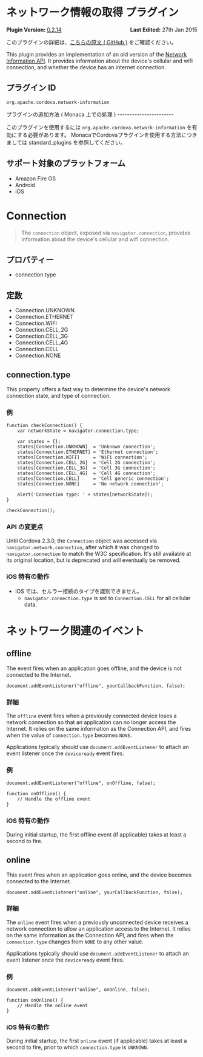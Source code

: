<!---
    Licensed to the Apache Software Foundation (ASF) under one
    or more contributor license agreements.  See the NOTICE file
    distributed with this work for additional information
    regarding copyright ownership.  The ASF licenses this file
    to you under the Apache License, Version 2.0 (the
    "License"); you may not use this file except in compliance
    with the License.  You may obtain a copy of the License at

      http://www.apache.org/licenses/LICENSE-2.0

    Unless required by applicable law or agreed to in writing,
    software distributed under the License is distributed on an
    "AS IS" BASIS, WITHOUT WARRANTIES OR CONDITIONS OF ANY
    KIND, either express or implied.  See the License for the
    specific language governing permissions and limitations
    under the License.
-->
ネットワーク情報の取得 プラグイン
=================================

<div>
  <div  style="float: left;" align="left"><b>Plugin Version: </b><a href="https://github.com/apache/cordova-plugin-network-information/blob/master/RELEASENOTES.md#0214-dec-02-2014">0.2.14</a></div>   
  <div align="right" style="float: right;"><b>Last Edited:</b> 27th Jan 2015</div>
  <br/>
</div>
<div class="admonition note">

このプラグインの詳細は、[こちらの原文 ( GitHub
)](https://github.com/apache/cordova-plugin-network-information)
をご確認ください。

</div>

This plugin provides an implementation of an old version of the [Network
Information API](http://www.w3.org/TR/2011/WD-netinfo-api-20110607/). It
provides information about the device's cellular and wifi connection,
and whether the device has an internet connection.

プラグイン ID
-------------

    org.apache.cordova.network-information

プラグインの追加方法 ( Monaca 上での処理 ) -----------------------

このプラグインを使用するには `org.apache.cordova.network-information`
を有効にする必要があります。
MonacaでCordovaプラグインを使用する方法につきましては standard\_plugins
を参照してください。

サポート対象のプラットフォーム
------------------------------

-   Amazon Fire OS
-   Android
-   iOS

Connection
==========

> The `connection` object, exposed via `navigator.connection`, provides
> information about the device's cellular and wifi connection.

プロパティー
------------

-   connection.type

定数
----

-   Connection.UNKNOWN
-   Connection.ETHERNET
-   Connection.WIFI
-   Connection.CELL\_2G
-   Connection.CELL\_3G
-   Connection.CELL\_4G
-   Connection.CELL
-   Connection.NONE

connection.type
---------------

This property offers a fast way to determine the device's network
connection state, and type of connection.

### 例

    function checkConnection() {
        var networkState = navigator.connection.type;

        var states = {};
        states[Connection.UNKNOWN]  = 'Unknown connection';
        states[Connection.ETHERNET] = 'Ethernet connection';
        states[Connection.WIFI]     = 'WiFi connection';
        states[Connection.CELL_2G]  = 'Cell 2G connection';
        states[Connection.CELL_3G]  = 'Cell 3G connection';
        states[Connection.CELL_4G]  = 'Cell 4G connection';
        states[Connection.CELL]     = 'Cell generic connection';
        states[Connection.NONE]     = 'No network connection';

        alert('Connection type: ' + states[networkState]);
    }

    checkConnection();

### API の変更点

Until Cordova 2.3.0, the `Connection` object was accessed via
`navigator.network.connection`, after which it was changed to
`navigator.connection` to match the W3C specification. It's still
available at its original location, but is deprecated and will
eventually be removed.

### iOS 特有の動作

-   iOS では、セルラー接続のタイプを識別できません。
    -   `navigator.connection.type` is set to `Connection.CELL` for all
        cellular data.

ネットワーク関連のイベント
==========================

offline
-------

The event fires when an application goes offline, and the device is not
connected to the Internet.

    document.addEventListener("offline", yourCallbackFunction, false);

### 詳細

The `offline` event fires when a previously connected device loses a
network connection so that an application can no longer access the
Internet. It relies on the same information as the Connection API, and
fires when the value of `connection.type` becomes `NONE`.

Applications typically should use `document.addEventListener` to attach
an event listener once the `deviceready` event fires.

### 例

    document.addEventListener("offline", onOffline, false);

    function onOffline() {
        // Handle the offline event
    }

### iOS 特有の動作

During initial startup, the first offline event (if applicable) takes at
least a second to fire.

online
------

This event fires when an application goes online, and the device becomes
connected to the Internet.

    document.addEventListener("online", yourCallbackFunction, false);

### 詳細

The `online` event fires when a previously unconnected device receives a
network connection to allow an application access to the Internet. It
relies on the same information as the Connection API, and fires when the
`connection.type` changes from `NONE` to any other value.

Applications typically should use `document.addEventListener` to attach
an event listener once the `deviceready` event fires.

### 例

    document.addEventListener("online", onOnline, false);

    function onOnline() {
        // Handle the online event
    }

### iOS 特有の動作

During initial startup, the first `online` event (if applicable) takes
at least a second to fire, prior to which `connection.type` is
`UNKNOWN`.
